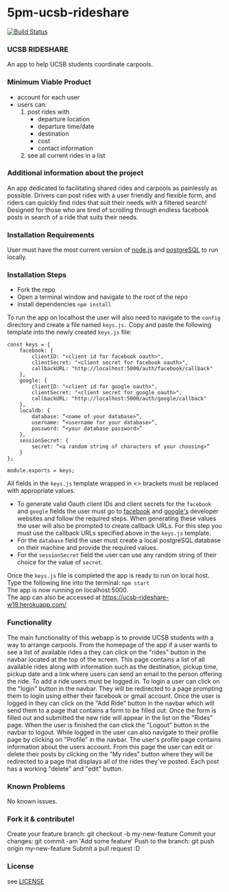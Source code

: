 # 5pm-ucsb-rideshare 
[![Build Status](https://travis-ci.org/ucsb-cs48-w19/5pm-ucsb-rideshare.svg?branch=master)](https://travis-ci.org/ucsb-cs48-w19/5pm-ucsb-rideshare)


### UCSB RIDESHARE
An app to help UCSB students coordinate carpools. 

### Minimum Viable Product
* account for each user
* users can: 
    1. post rides with 
        * departure location
        * departure time/date
        * destination
        * cost
        * contact information     
    2. see all current rides in a list
    
### Additional information about the project
An app dedicated to facilitating shared rides and carpools as painlessly as possible. Drivers can post rides with a user friendly and flexible form, and riders can quickly find rides that suit their needs with a filtered search! Designed for those who are tired of scrolling through endless facebook posts in search of a ride that suits their needs. 

### Installation Requirements
User must have the most current version of [node.js](https://nodejs.org/en/) and [postgreSQL](https://www.postgresql.org) to run locally. 

### Installation Steps
* Fork the repo
* Open a terminal window and navigate to the root of the repo
* install dependencies ```npm install```

To run the app on localhost the user will also need to navigate to the `config` directory and create a file named `keys.js.` Copy and paste the following template into the newly created `keys.js` file:
```   
const keys = {
	facebook: {
		clientID: "<client id for facebook oauth>",
		clientSecret: "<client secret for facebook oauth>",
		callbackURL: "http://localhost:5000/auth/facebook/callback"
	},
	google: {
		clientID: "<client id for google oauth>",
		clientSecret: "<client secret for google oauth>",
		callbackURL: "http://localhost:5000/auth/google/callback"
	},
	localdb: {
		database: “<name of your database>”,
		username: “<username for your database>”,
		password: “<your database password>”
	},
	sessionSecret: {
		secret: “<a random string of characters of your choosing>“
	}
};

module.exports = keys;
```
All fields in the `keys.js` template wrapped in <> brackets must be replaced with appropriate values. <br> 
* To generate valid Oauth client IDs and client secrets for the `facebook` and `google` fields the user must go to [facebook](https://developers.facebook.com) and [google's](https://developers.google.com) developer websites and follow the required steps. When generating these values the user will also be prompted to create callback URLs. For this step you must use the callback URLs specified above in the `keys.js` template. 
* For the `database` field the user must create a local postgreSQL database on their machine and provide the required values.
* For the `sessionSecret` field the user can use any random string of their choice for the value of `secret`.

Once the `keys.js` file is completed the app is ready to run on local host. <br>
Type the following line into the terminal: ```npm start``` <br>
The app is now running on localhost:5000. <br> 
The app can also be accessed at https://ucsb-rideshare-w19.herokuapp.com/

### Functionality
The main functionality of this webapp is to provide UCSB students with a way to arrange carpools. From the homepage of the app if a user wants to see a list of available rides a they can click on the "rides" button in the navbar located at the top of the screen. This page contains a list of all available rides along with information such as the destination, pickup time, pickup date and a link where users can send an email to the person offering the ride. To add a ride users must be logged in. To login a user can click on the "login" button in the navbar. They will be redirected to a page prompting them to login using either their facebook or gmail account. Once the user is logged in they can click on the "Add Ride" button in the navbar which will send them to a page that contains a form to be filled out. Once the form is filled out and submitted the new ride will appear in the list on the "Rides" page. When the user is finished the can click the "Logout" button in the navbar to logout. While logged in the user can also navigate to their profile page by clicking on "Profile" in the navbar. The user's profile page contains information about the users account. From this page the user can edit or delete their posts by clicking on the "My rides" button where they will be redirected to a page that displays all of the rides they've posted. Each post has a working "delete" and "edit" button.

### Known Problems
No known issues.

### Fork it & contribute! 
Create your feature branch: git checkout -b my-new-feature
Commit your changes: git commit -am 'Add some feature'
Push to the branch: git push origin my-new-feature
Submit a pull request :D

### License
see [LICENSE](LICENSE)
    
